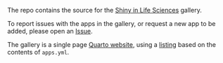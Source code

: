 The repo contains the source for the [Shiny in Life Sciences](https://pub.demo.posit.team/public/Life_Sciences_Shiny_Showcase/) gallery.

To report issues with the apps in the gallery, or request a new app to be added, please open an [Issue](https://github.com/posit-dev/healthcare-shiny-showcase/issues/new). 

The gallery is a single page [Quarto website](https://quarto.org/docs/websites/), using a [listing](https://quarto.org/docs/websites/website-listings.html) based on the contents of `apps.yml`.